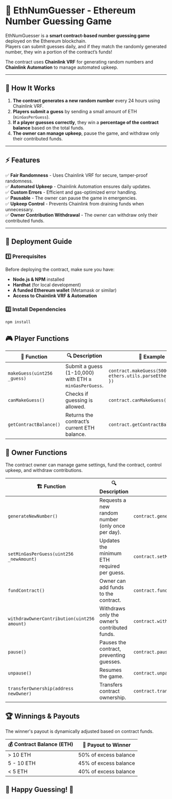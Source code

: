 # 🎲 EthNumGuesser - Ethereum Number Guessing Game  

EthNumGuesser is a **smart contract-based number guessing game** deployed on the Ethereum blockchain.  
Players can submit guesses daily, and if they match the randomly generated number, they win a portion of the contract’s funds!  

The contract uses **Chainlink VRF** for generating random numbers and **Chainlink Automation** to manage automated upkeep.  

---

## 📌 **How It Works**  

1. **The contract generates a new random number** every 24 hours using Chainlink VRF.  
2. **Players submit a guess** by sending a small amount of ETH (`minGasPerGuess`).  
3. **If a player guesses correctly**, they win a **percentage of the contract balance** based on the total funds.  
4. **The owner can manage upkeep**, pause the game, and withdraw only their contributed funds.  

---

## ⚡ **Features**  

✅ **Fair Randomness** - Uses Chainlink VRF for secure, tamper-proof randomness.  
✅ **Automated Upkeep** - Chainlink Automation ensures daily updates.  
✅ **Custom Errors** - Efficient and gas-optimized error handling.  
✅ **Pausable** - The owner can pause the game in emergencies.  
✅ **Upkeep Control** - Prevents Chainlink from draining funds when unnecessary.  
✅ **Owner Contribution Withdrawal** - The owner can withdraw only their contributed funds.  

---

## 🚀 **Deployment Guide**  

### **1️⃣ Prerequisites**  
Before deploying the contract, make sure you have:  
- **Node.js & NPM** installed  
- **Hardhat** (for local development)  
- **A funded Ethereum wallet** (Metamask or similar)  
- **Access to Chainlink VRF & Automation**  

### **2️⃣ Install Dependencies**  
```sh
npm install
```

## 🎮 Player Functions

| 🔹 Function | 🔍 Description | 🔗 Example |
|------------|--------------|-------------|
| `makeGuess(uint256 _guess)` | Submit a guess (1-10,000) with ETH ≥ `minGasPerGuess`. | `contract.makeGuess(5000, { value: ethers.utils.parseEther("0.0001") })` |
| `canMakeGuess()` | Checks if guessing is allowed. | `contract.canMakeGuess()` |
| `getContractBalance()` | Returns the contract’s current ETH balance. | `contract.getContractBalance()` |

## 👑 Owner Functions  
The contract owner can manage game settings, fund the contract, control upkeep, and withdraw contributions.

| 🏗️ Function | 🔍 Description | 🔗 Example |
|------------|--------------|-------------|
| `generateNewNumber()` | Requests a new random number (only once per day). | `contract.generateNewNumber()` |
| `setMinGasPerGuess(uint256 _newAmount)` | Updates the minimum ETH required per guess. | `contract.setMinGasPerGuess(ethers.utils.parseEther("0.001"))` |
| `fundContract()` | Owner can add funds to the contract. | `contract.fundContract({ value: ethers.utils.parseEther("1") })` |
| `withdrawOwnerContribution(uint256 amount)` | Withdraws only the owner’s contributed funds. | `contract.withdrawOwnerContribution(ethers.utils.parseEther("0.5"))` |
| `pause()` | Pauses the contract, preventing guesses. | `contract.pause()` |
| `unpause()` | Resumes the game. | `contract.unpause()` |
| `transferOwnership(address newOwner)` | Transfers contract ownership. | `contract.transferOwnership("0xNewOwnerAddress")` |

## 🏆 Winnings & Payouts  
The winner's payout is dynamically adjusted based on contract funds.

| 💰 Contract Balance (ETH) | 🏅 Payout to Winner |
|---------------------------|---------------------|
| > 10 ETH                  | 50% of excess balance |
| 5 - 10 ETH                | 45% of excess balance |
| < 5 ETH                   | 40% of excess balance |

## 🎉 Happy Guessing! 🚀